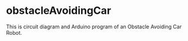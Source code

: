 # obstacleAvoidingCar

This is circuit diagram and Arduino program of an Obstacle Avoiding Car Robot.

